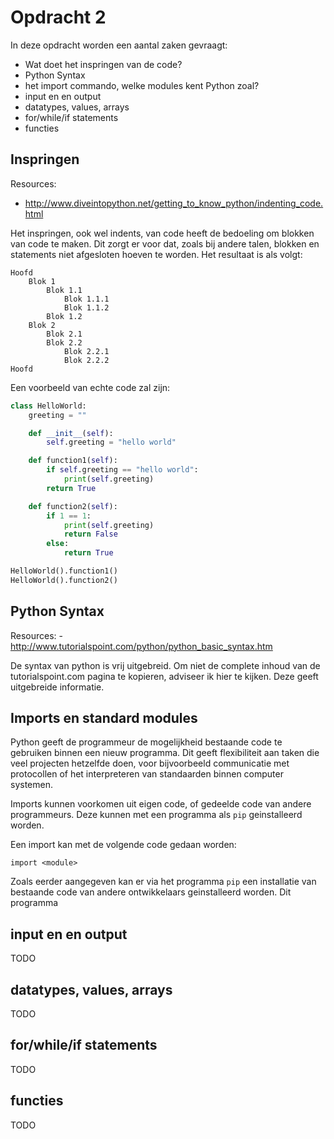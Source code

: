 # Opdracht 2

In deze opdracht worden een aantal zaken gevraagt:

- Wat doet het inspringen van de code?
- Python Syntax
- het import commando, welke modules kent Python zoal?
- input en en output
- datatypes, values, arrays
- for/while/if statements
- functies

## Inspringen

Resources:
- http://www.diveintopython.net/getting_to_know_python/indenting_code.html


Het inspringen, ook wel indents, van code heeft de bedoeling om blokken van code te maken.
Dit zorgt er voor dat, zoals bij andere talen, blokken en statements niet afgesloten hoeven te worden.
Het resultaat is als volgt:
```
Hoofd
    Blok 1
        Blok 1.1
            Blok 1.1.1
            Blok 1.1.2
        Blok 1.2
    Blok 2
        Blok 2.1
        Blok 2.2
            Blok 2.2.1
            Blok 2.2.2
Hoofd
```

Een voorbeeld van echte code zal zijn:
```python
class HelloWorld:
    greeting = ""

    def __init__(self):
        self.greeting = "hello world"

    def function1(self):
        if self.greeting == "hello world":
            print(self.greeting)
        return True

    def function2(self):
        if 1 == 1:
            print(self.greeting)
            return False
        else:
            return True

HelloWorld().function1()
HelloWorld().function2()
```

## Python Syntax

Resources:
    - http://www.tutorialspoint.com/python/python_basic_syntax.htm

De syntax van python is vrij uitgebreid. Om niet de complete
inhoud van de tutorialspoint.com pagina te kopieren,
adviseer ik hier te kijken. Deze geeft uitgebreide informatie.

## Imports en standard modules

Python geeft de programmeur de mogelijkheid bestaande code te gebruiken
binnen een nieuw programma. Dit geeft flexibiliteit aan taken die veel
projecten hetzelfde doen, voor bijvoorbeeld communicatie met protocollen
of het interpreteren van standaarden binnen computer systemen.

Imports kunnen voorkomen uit eigen code, of gedeelde code van andere
programmeurs. Deze kunnen met een programma als ``pip`` geinstalleerd worden.

Een import kan met de volgende code gedaan worden:

```
import <module>
```

Zoals eerder aangegeven kan er via het programma ``pip`` een installatie van bestaande
code van andere ontwikkelaars geinstalleerd worden. Dit programma

## input en en output

TODO

## datatypes, values, arrays

TODO

## for/while/if statements

TODO

## functies

TODO